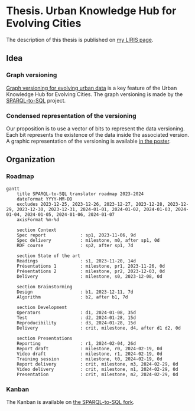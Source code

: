 # Thesis. Urban Knowledge Hub for Evolving Cities

The description of this thesis is published on [my LIRIS page](https://liris.cnrs.fr/en/thesis/thesis-jey-puget-gil). 

## Idea
### Graph versioning
[Graph versioning for evolving urban data](https://hal.science/hal-04257528) is a key feature of the Urban Knowledge Hub for Evolving Cities. The graph versioning is made by the [SPARQL-to-SQL](https://github.com/VCityTeam/SPARQL-to-SQL) project.

### Condensed representation of the versioning
Our proposition is to use a vector of bits to represent the data versioning. Each bit represents the existence of the data inside the associated version.
A graphic representation of the versioning is available [in the poster](https://hal.science/hal-04257528).


## Organization
### Roadmap

```mermaid
gantt
	title SPARQL-to-SQL translator roadmap 2023-2024
	dateFormat YYYY-MM-DD
	excludes 2023-12-25, 2023-12-26, 2023-12-27, 2023-12-28, 2023-12-29, 2023-12-30, 2023-12-31, 2024-01-01, 2024-01-02, 2024-01-03, 2024-01-04, 2024-01-05, 2024-01-06, 2024-01-07
	axisFormat %m-%d
	
	section Context
	Spec report             : sp1, 2023-11-06, 9d
	Spec delivery           : milestone, m0, after sp1, 0d
	RDF course              : sp2, after sp1, 7d

	section State of the art
	Readings                : s1, 2023-11-20, 14d
	Présentations 1         : milestone, pr1, 2023-11-26, 0d
	Présentations 2         : milestone, pr2, 2023-12-03, 0d
	Delivery                : milestone, s0, 2023-12-08, 0d

	section Brainstorming
	Design                  : b1, 2023-12-11, 7d
	Algorithm               : b2, after b1, 7d

	section Development
	Operators               : d1, 2024-01-08, 35d
	Test                    : d2, 2024-01-28, 15d
	Reproducibility         : d3, 2024-01-28, 15d
	Delivery                : crit, milestone, d4, after d1 d2, 0d

	section Presentations
	Reporting               : r1, 2024-02-04, 26d
	Report draft            : milestone, r0, 2024-02-19, 0d
	Video draft             : milestone, r1, 2024-02-19, 0d
	Training session        : milestone, t0, 2024-02-19, 0d
	Report delivery         : crit, milestone, m3, 2024-02-29, 0d
	Video delivery          : crit, milestone, m1, 2024-02-29, 0d
	Presentation            : crit, milestone, m2, 2024-02-29, 0d
```

### Kanban

The Kanban is available on [the SPARQL-to-SQL fork](https://github.com/orgs/jpg-research/projects/2).